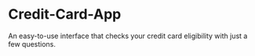 # Credit-Card-App
An easy-to-use interface that checks your credit card eligibility with just a few questions. 

